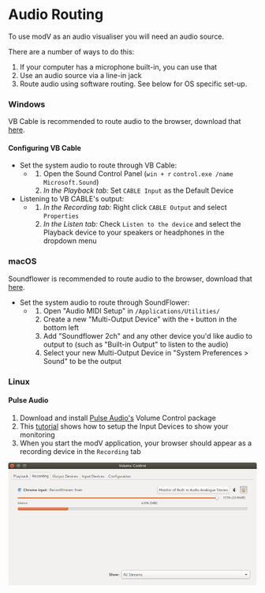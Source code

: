 # Audio Routing

To use modV as an audio visualiser you will need an audio source.

There are a number of ways to do this:

1. If your computer has a microphone built-in, you can use that
2. Use an audio source via a line-in jack
3. Route audio using software routing. See below for OS specific set-up.

### Windows
VB Cable is recommended to route audio to the browser, download that [here](http://vb-audio.pagesperso-orange.fr/Cable/).

#### Configuring VB Cable

* Set the system audio to route through VB Cable:
  * 1. Open the Sound Control Panel (`win + r` `control.exe /name Microsoft.Sound`)
    2. *In the Playback tab:* Set `CABLE Input` as the Default Device
* Listening to VB CABLE's output:
  * 1. _In the Recording tab:_ Right click `CABLE Output` and select `Properties`
    2. *In the Listen tab:* Check `Listen to the device` and select the Playback device to your speakers or headphones in the dropdown menu

### macOS
Soundflower is recommended to route audio to the browser, download that [here](https://github.com/mattingalls/Soundflower/releases/).

* Set the system audio to route through SoundFlower:
  * 1. Open "Audio MIDI Setup" in `/Applications/Utilities/` 
    2. Create a new "Multi-Output Device" with the `+` button in the bottom left
    3. Add "Soundflower 2ch" and any other device you'd like audio to output to (such as "Built-in Output" to listen to the audio)
    4. Select your new Multi-Output Device in "System Preferences > Sound" to be the output

### Linux

#### Pulse Audio

1. Download and install [Pulse Audio's](https://www.freedesktop.org/wiki/Software/PulseAudio/) Volume Control package
2. This [tutorial](https://www.kirsle.net/blog/entry/redirect-audio-out-to-mic-in-linux) shows how to setup the Input Devices to show your monitoring
3. When you start the modV application, your browser should appear as a recording device in the `Recording` tab

![Browser input device in pavucontrol](https://github.com/2xAA/modV/raw/master/docs/linux-audio/pavucontrol.png)